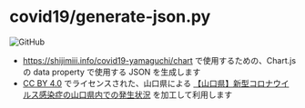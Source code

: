# covid19/generate-json.py
![GitHub](https://img.shields.io/github/license/shijimiii/covid19)

- https://shijimiii.info/covid19-yamaguchi/chart で使用するための、Chart.js の data property で使用する JSON を生成します
- [CC BY 4.0](https://creativecommons.org/licenses/by/4.0/) でライセンスされた、山口県による [【山口県】新型コロナウイルス感染症の山口県内での発生状況](https://yamaguchi-opendata.jp/ckan/dataset/f6e5cff9-ae43-4cd9-a398-085187277edf) を加工して利用します
